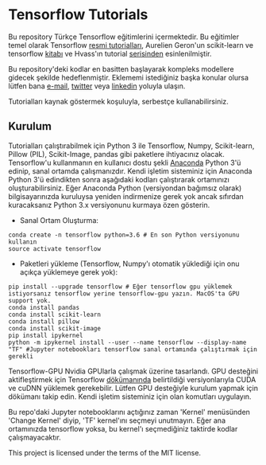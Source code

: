 # Tensorflow Tutorials

Bu repository Türkçe Tensorflow eğitimlerini içermektedir. Bu eğitimler temel olarak Tensorflow [resmi tutorialları](https://www.tensorflow.org/tutorials/), Aurelien Geron'un scikit-learn ve tensorflow [kitabı](https://www.amazon.com/Hands-Machine-Learning-Scikit-Learn-TensorFlow/dp/1491962291/ref=sr_1_3?ie=UTF8&qid=1514449071&sr=8-3&keywords=tensorflow) ve Hvass'ın tutorial [serisinden](https://github.com/Hvass-Labs/TensorFlow-Tutorials) esinlenilmiştir. 

Bu repository'deki kodlar en basitten başlayarak kompleks modellere gidecek şekilde hedeflenmiştir. Eklememi istediğiniz başka konular olursa lütfen bana [e-mail](aelvanaydemir@gmail.com), [twitter](https://twitter.com/L1_norn) veya [linkedin](https://www.linkedin.com/in/aelvangunduz/) yoluyla ulaşın.

Tutorialları kaynak göstermek koşuluyla, serbestçe kullanabilirsiniz.

## Kurulum

Tutorialları çalıştırabilmek için Python 3 ile Tensorflow, Numpy, Scikit-learn, Pillow (PIL), Scikit-Image, pandas gibi paketlere ihtiyacınız olacak. Tensorflow'u kullanmanın en kullanıcı dostu şekli [Anaconda](https://www.anaconda.com/download/#macos) Python 3'ü edinip, sanal ortamda çalışmanızdır. Kendi işletim sisteminiz için Anaconda Python 3'ü edindikten sonra aşağıdaki kodları çalıştırarak ortamınızı oluşturabilirsiniz. Eğer Anaconda Python (versiyondan bağımsız olarak) bilgisayarınızda kuruluysa yeniden indirmenize gerek yok ancak sıfırdan kuracaksanız Python 3.x versiyonunu kurmaya özen gösterin.

- Sanal Ortam Oluşturma:
```shell
conda create -n tensorflow python=3.6 # En son Python versiyonunu kullanın
source activate tensorflow
```

- Paketleri yükleme (Tensorflow, Numpy'ı otomatik yüklediği için onu açıkça yüklemeye gerek yok):
```shell
pip install --upgrade tensorflow # Eğer tensorflow gpu yüklemek istiyorsanız tensorflow yerine tensorflow-gpu yazın. MacOS'ta GPU support yok.
conda install pandas
conda install scikit-learn
conda install pillow
conda install scikit-image
pip install ipykernel
python -m ipykernel install --user --name tensorflow --display-name "TF" #Jupyter notebookları tensorflow sanal ortamında çalıştırmak için gerekli
```

Tensorflow-GPU Nvidia GPUlarla çalışmak üzerine tasarlandı. GPU desteğini aktifleştirmek için Tensorflow [dökümanında](https://www.tensorflow.org/install/) belirtildiği versiyonlarıyla CUDA ve cuDNN yüklemek gerekebilir. Lütfen GPU desteğiyle kurulum yapmak için dökümanı takip edin. Kendi işletim sisteminiz için olan komutları uygulayın.

Bu repo'daki Jupyter notebooklarını açtığınız zaman 'Kernel' menüsünden 'Change Kernel' diyip, 'TF' kernel'ını seçmeyi unutmayın. Eğer ana ortamınızda tensorflow yoksa, bu kernel'ı seçmediğiniz taktirde kodlar çalışmayacaktır.


This project is licensed under the terms of the MIT license.